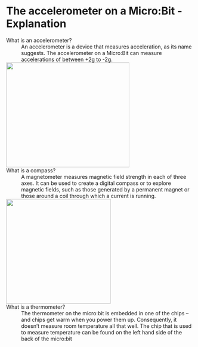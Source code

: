 # The accelerometer on a Micro:Bit - Explanation
<dl>
<dt>What is an accelerometer?</dt>
<dd> An accelerometer is a device that measures acceleration, as its name suggests. The accelerometer on a Micro:Bit can measure accelerations of between +2g to -2g. </dd>
  
<img src="http://microbit-challenges.readthedocs.io/en/latest/_images/accelerometer.jpg" alt="" width="330" height="280">

<dt>What is a compass?</dt>

<dd> A magnetometer measures magnetic field strength in each of three axes. It can be used to create a digital compass or to explore magnetic fields, such as those generated by a permanent magnet or those around a coil through which a current is running.</dd>

<img src="http://microbit.org/images/microbit-features-compass.png" alt="" width="280" height="280">


<dt>What is a thermometer?</dt>

<dd> The thermometer on the micro:bit is embedded in one of the chips – and chips get warm when you power them up. Consequently, it doesn’t measure room temperature all that well. The chip that is used to measure temperature can be found on the left hand side of the back of the micro:bit </dd>
